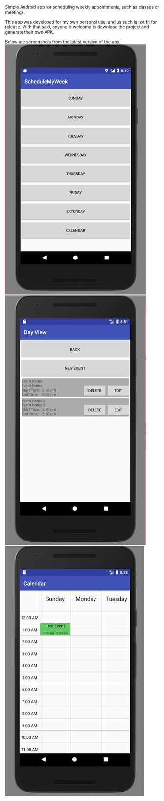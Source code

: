 Simple Android app for scheduling weekly appointments, such as classes or meetings.

This app was developed for my own personal use, and us such is not fit for release. With that said, anyone is welcome to download the project and generate their own APK.

Below are screenshots from the latest version of the app.
![Home screen](https://raw.githubusercontent.com/NikolasUntoten/schedule-my-week/master/images/app1.png)
![Event list screen](https://raw.githubusercontent.com/NikolasUntoten/schedule-my-week/master/images/app2.png)
![Visual Calendar](https://raw.githubusercontent.com/NikolasUntoten/schedule-my-week/master/images/app3.png)
